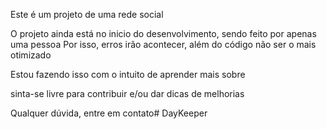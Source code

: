 Este é um projeto de uma rede social

O projeto ainda está no inicio do desenvolvimento, sendo feito por apenas uma pessoa
Por isso, erros irão acontecer, além do código não ser o mais otimizado

Estou fazendo isso com o intuito de aprender mais sobre

sinta-se livre para contribuir e/ou dar dicas de melhorias

Qualquer dúvida, entre em contato#   D a y K e e p e r  
 